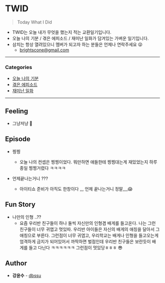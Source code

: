 # TWID

> Today What I Did
- TWID는 오늘 내가 무엇을 했는지 적는 교환일기입니다.
- 오늘 나의 기분 / 겪은 에피소드 / 재미난 일화가 담겨있는 가벼운 일기입니다.
- 삼치는 항상 열려있으니 멤버가 되고자 하는 분들은 언제나 연락주세요 😜
  - brightscone@gmail.com

---

### Categories

* [오늘 나의 기분](#feeling)
* [겪은 에피소드](#episode)
* [재미난 일화](#fun-story)

---

## Feeling

- 그냥저냥 🤔

## Episode

- 찡찡
  - 오늘 나의 컨셉은 찡찡이었다. 뭐만하면 애들한테 찡찡대는게 재밌었는지 하루종일 찡찡거렸다 ㅋㅋㅋㅋ
  
- 언제끝나는거니 ???
  - 아이티쇼 준비가 아직도 한창이다 ,,, 언제 끝나는거니 정말,,,,😱
 

## Fun Story

- 나만의 인형 ..??
  - 요즘 우리반 친구들이 하나 둘씩 자신만의 인형겸 배게를 들고온다. 나는 그런 친구들이 너무 귀엽고 멋있따. 우리반 아이들은 자신의 배게의 애칭을
  달아서 그 애칭으로 부른다. 그런점이 너무 귀엽고, 우리학교는 배게나 인형을 들고오는게 엄격하게 금지가 되어있어서 까딱하면 벌점인데 우리반 친구들은
  보란듯이 배게를 들고 다닌다 ㅋㅋㅋㅋㅋㅋ 그런점이 멋있당ㅎㅎㅎ 😎

## Author

* **강윤수** - [dbssu](https://github.com/dbssu)
